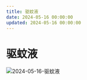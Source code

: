 ```yaml
---
title: 驱蚊液
date: 2024-05-16 00:00:00
updated: 2024-05-16 00:00:00
---
```


# 驱蚊液

![2024-05-16-驱蚊液](assets/2024-05-16-驱蚊液.jpeg)

